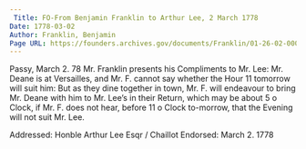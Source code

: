 ```yaml
---
 Title: FO-From Benjamin Franklin to Arthur Lee, 2 March 1778
Date: 1778-03-02
Author: Franklin, Benjamin
Page URL: https://founders.archives.gov/documents/Franklin/01-26-02-0007
---
```


Passy, March 2. 78
Mr. Franklin presents his Compliments to Mr. Lee: Mr. Deane is at Versailles, and Mr. F. cannot say whether the Hour 11 tomorrow will suit him: But as they dine together in town, Mr. F. will endeavour to bring Mr. Deane with him to Mr. Lee’s in their Return, which may be about 5 o Clock, if Mr. F. does not hear, before 11 o Clock to-morrow, that the Evening will not suit Mr. Lee.
 
Addressed: Honble Arthur Lee Esqr / Chaillot
Endorsed: March 2. 1778

